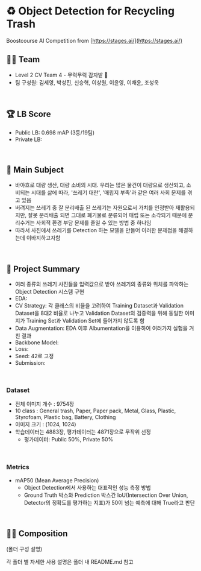 # ♻️ Object Detection for Recycling Trash

Boostcourse AI Competition from [https://stages.ai/](https://stages.ai/)

## 👨‍🌾 Team

- Level 2 CV Team 4 - 무럭무럭 감자밭 🥔
- 팀 구성원: 김세영, 박성진, 신승혁, 이상원, 이윤영, 이채윤, 조성욱

</br>

## 🏆 LB Score

- Public LB: 0.698 mAP (3등/19팀)
- Private LB: 

</br>

## 🎈 Main Subject

- 바야흐로 대량 생산, 대량 소비의 시대. 우리는 많은 물건이 대량으로 생산되고, 소비되는 시대를 삶에 따라, '쓰레기 대란', '매립지 부족'과 같은 여러 사회 문제를 겪고 있음
- 버려지는 쓰레기 중 잘 분리배출 된 쓰레기는 자원으로서 가치를 인정받아 재활용되지만, 잘못 분리배출 되면 그대로 폐기물로 분류되어 매립 또는 소각되기 때문에 분리수거는 사회적 환경 부담 문제를 줄일 수 있는 방법 중 하나임 
- 따라서 사진에서 쓰레기를 Detection 하는 모델을 만들어 이러한 문제점을 해결하는데 이바지하고자함

</br>

## 🔑 Project Summary

- 여러 종류의 쓰레기 사진들을 입력값으로 받아 쓰레기의 종류와 위치를 파악하는 Object Detection 시스템 구현
- EDA: 
- CV Strategy: 각 클래스의 비율을 고려하여 Training Dataset과 Validation Dataset을 8대2 비율로 나누고 Validation Dataset의 검증력을 위해 동일한 이미지가 Training Set과 Validation Set에 들어가지 않도록 함
- Data Augmentation: EDA 이후 Albumentation을 이용하여 여러가지 실험을 거친 결과 
- Backbone Model:
- Loss: 
- Seed: 42로 고정
- Submission: 

</br>

### Dataset

- 전체 이미지 개수 : 9754장
- 10 class : General trash, Paper, Paper pack, Metal, Glass, Plastic, Styrofoam, Plastic bag, Battery, Clothing
- 이미지 크기 : (1024, 1024)
- 학습데이터는 4883장, 평가데이터는 4871장으로 무작위 선정
    - 평가데이터: Public 50%, Private 50%

</br>

### Metrics

- mAP50 (Mean Average Precision)
    - Object Detection에서 사용하는 대표적인 성능 측정 방법
    - Ground Truth 박스와 Prediction 박스간 IoU(Intersection Over Union, Detector의 정확도를 평가하는 지표)가 50이 넘는 예측에 대해 True라고 판단

</br>

## 💁‍♀️ Composition

(폴더 구성 설명)

각 폴더 별 자세한 사용 설명은 폴더 내 README.md 참고